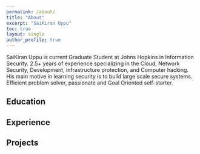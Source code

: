```yaml
---
permalink: /about/
title: "About"
excerpt: "SaiKiran Uppu"
toc: true
layout: single
author_profile: true
---
```


SaiKiran Uppu is current Graduate Student at Johns Hopkins in Information Security. 2.5+ years of experience specializing in the Cloud, Network Security, Development, infrastructure protection, and Computer hacking. His main motive in learning security is to build large scale secure systems. Efficient problem solver, passionate and Goal Oriented self-starter.


## Education

## Experience

## Projects
